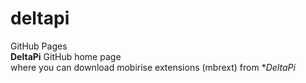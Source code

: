 # deltapi
GitHub Pages<br>
**DeltaPi** GitHub home page<br>
where you can download mobirise extensions (mbrext) from **DeltaPi*

